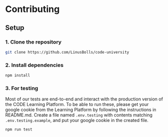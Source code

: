 # Contributing

## Setup

### 1. Clone the repository

```bash
git clone https://github.com/LinusBolls/code-university
```

### 2. Install dependencies

```bash
npm install
```

### 3. For testing

Most of our tests are end-to-end and interact with the production version of the CODE Learning Platform.
To be able to run these, please get your google cookie from the Learning Platform by following the instructions in README.md.
Create a file named `.env.testing` with contents matching `.env.testing.example`, and put your google cookie in the created file.

```bash
npm run test
```
